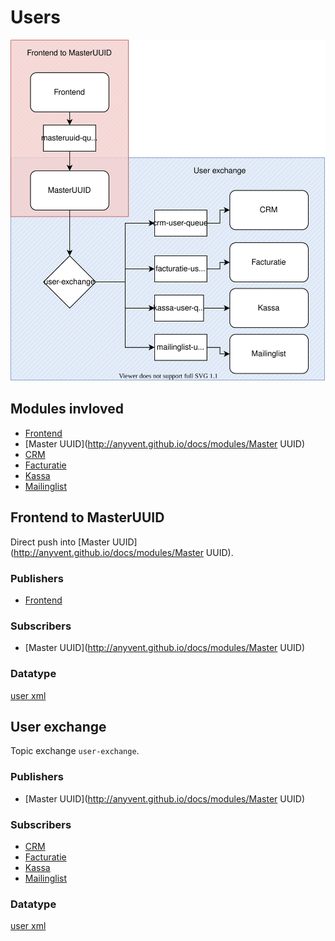 # Users
![user diagram](./img/user_create.svg)

## Modules invloved
- [Frontend](http://anyvent.github.io/docs/modules/Frontend)
- [Master UUID](http://anyvent.github.io/docs/modules/Master UUID)
- [CRM](http://anyvent.github.io/docs/modules/CRM)
- [Facturatie](http://anyvent.github.io/docs/modules/Facturatie)
- [Kassa](http://anyvent.github.io/docs/modules/Kassa)
- [Mailinglist](http://anyvent.github.io/docs/modules/Mailinglist)

## Frontend to MasterUUID
Direct push into [Master UUID](http://anyvent.github.io/docs/modules/Master UUID).

### Publishers
- [Frontend](http://anyvent.github.io/docs/modules/Frontend)

### Subscribers
- [Master UUID](http://anyvent.github.io/docs/modules/Master UUID)

### Datatype
[user xml](https://anyvent.github.io/docs/architecture/XML/#user)

## User exchange
Topic exchange `user-exchange`.

### Publishers
- [Master UUID](http://anyvent.github.io/docs/modules/Master UUID)

### Subscribers
- [CRM](http://anyvent.github.io/docs/modules/CRM)
- [Facturatie](http://anyvent.github.io/docs/modules/Facturatie)
- [Kassa](http://anyvent.github.io/docs/modules/Kassa)
- [Mailinglist](http://anyvent.github.io/docs/modules/Mailinglist)

### Datatype
[user xml](https://anyvent.github.io/docs/architecture/XML/#user)
